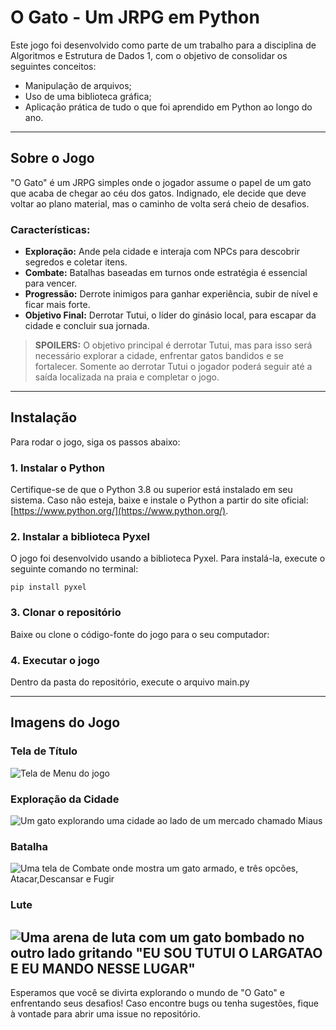 # O Gato - Um JRPG em Python

Este jogo foi desenvolvido como parte de um trabalho para a disciplina de Algoritmos e Estrutura de Dados 1, com o objetivo de consolidar os seguintes conceitos:

- Manipulação de arquivos;
- Uso de uma biblioteca gráfica;
- Aplicação prática de tudo o que foi aprendido em Python ao longo do ano.

---

## Sobre o Jogo

"O Gato" é um JRPG simples onde o jogador assume o papel de um gato que acaba de chegar ao céu dos gatos. Indignado, ele decide que deve voltar ao plano material, mas o caminho de volta será cheio de desafios.

### Características:
- **Exploração:** Ande pela cidade e interaja com NPCs para descobrir segredos e coletar itens.
- **Combate:** Batalhas baseadas em turnos onde estratégia é essencial para vencer.
- **Progressão:** Derrote inimigos para ganhar experiência, subir de nível e ficar mais forte.
- **Objetivo Final:** Derrotar Tutui, o líder do ginásio local, para escapar da cidade e concluir sua jornada.

> **SPOILERS:** O objetivo principal é derrotar Tutui, mas para isso será necessário explorar a cidade, enfrentar gatos bandidos e se fortalecer. Somente ao derrotar Tutui o jogador poderá seguir até a saída localizada na praia e completar o jogo.

---

## Instalação

Para rodar o jogo, siga os passos abaixo:

### 1. Instalar o Python
Certifique-se de que o Python 3.8 ou superior está instalado em seu sistema. Caso não esteja, baixe e instale o Python a partir do site oficial: [https://www.python.org/](https://www.python.org/).

### 2. Instalar a biblioteca Pyxel
O jogo foi desenvolvido usando a biblioteca Pyxel. Para instalá-la, execute o seguinte comando no terminal:

```pip install pyxel```


### 3. Clonar o repositório
Baixe ou clone o código-fonte do jogo para o seu computador:

### 4. Executar o jogo
Dentro da pasta do repositório, execute o arquivo main.py

---

## Imagens do Jogo

### Tela de Título
![Tela de Menu do jogo](https://github.com/DilsonSjr/O_Gato_Jogo_em_Python/blob/main/assets/Menu%20Print.png)

### Exploração da Cidade
![Um gato explorando uma cidade ao lado de um mercado chamado Miaus](https://github.com/DilsonSjr/O_Gato_Jogo_em_Python/blob/main/assets/Explorando%20o%20Mapa%20Print.png)

### Batalha
![Uma tela de Combate onde mostra um gato armado, e três opcões, Atacar,Descansar e Fugir](https://github.com/DilsonSjr/O_Gato_Jogo_em_Python/blob/main/assets/Combate%20Print.png)

### Lute
![Uma arena de luta com um gato bombado no outro lado gritando "EU SOU TUTUI O LARGATAO E EU MANDO NESSE LUGAR"](https://github.com/DilsonSjr/O_Gato_Jogo_em_Python/blob/main/assets/Arena%20Print.png)
---

Esperamos que você se divirta explorando o mundo de "O Gato" e enfrentando seus desafios! Caso encontre bugs ou tenha sugestões, fique à vontade para abrir uma issue no repositório.
